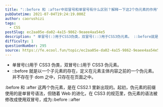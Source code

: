 ```yaml
---
title: "::before 和 :after中双冒号和单冒号有什么区别？解释一下这2个伪元素的作用"
pubDatetime: 2021-07-04T19:24:19.000Z
author: caorushizi
tags:
  - CSS
postSlug: ec2aa05e-da02-4a15-9862-9eaee4aa54e5
description: " 单冒号(:)用于CSS3伪类，双冒号(::)用于CSS3伪元素。 ::before就是以一个子元素的存在，定义在元素主体内容之前的一个伪元素。并不存在于dom之中，只存在在页面之中。 :before 和 :after 这两个伪元素，是在CSS2.1里新出现的。起初，伪元素的前缀使用的是单冒号语法，但随着Web的进化，在CSS3的规范里，伪元素的语法被修改成使用双冒号，成为::before ::a"
difficulty: 1
questionNumber: 295
source: https://fe.ecool.fun/topic/ec2aa05e-da02-4a15-9862-9eaee4aa54e5
---
```


- 单冒号(:)用于 CSS3 伪类，双冒号(::)用于 CSS3 伪元素。
- ::before 就是以一个子元素的存在，定义在元素主体内容之前的一个伪元素。并不存在于 dom 之中，只存在在页面之中。

:before 和 :after 这两个伪元素，是在 CSS2.1 里新出现的。起初，伪元素的前缀使用的是单冒号语法，但随着 Web 的进化，在 CSS3 的规范里，伪元素的语法被修改成使用双冒号，成为::before ::after
